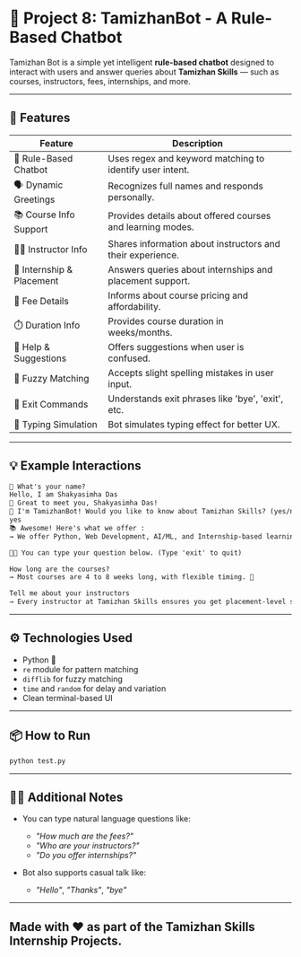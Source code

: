 # 🧠 Project 8: TamizhanBot - A Rule-Based Chatbot

Tamizhan Bot is a simple yet intelligent **rule-based chatbot** designed to interact with users and answer queries about **Tamizhan Skills** — such as courses, instructors, fees, internships, and more.

---

## 🚀 Features

| Feature                        | Description                                                                 |
|-------------------------------|-----------------------------------------------------------------------------|
| 🤖 Rule-Based Chatbot         | Uses regex and keyword matching to identify user intent.                    |
| 🗣️ Dynamic Greetings           | Recognizes full names and responds personally.                              |
| 📚 Course Info Support        | Provides details about offered courses and learning modes.                 |
| 👨‍🏫 Instructor Info           | Shares information about instructors and their experience.                 |
| 💼 Internship & Placement     | Answers queries about internships and placement support.                    |
| 💸 Fee Details                | Informs about course pricing and affordability.                             |
| ⏱️ Duration Info              | Provides course duration in weeks/months.                                   |
| 🧠 Help & Suggestions         | Offers suggestions when user is confused.                                  |
| 📝 Fuzzy Matching             | Accepts slight spelling mistakes in user input.                             |
| 👋 Exit Commands              | Understands exit phrases like 'bye', 'exit', etc.                           |
| 🤖 Typing Simulation          | Bot simulates typing effect for better UX.                                 |

---

## 💡 Example Interactions

```txt
👋 What's your name?
Hello, I am Shakyasimha Das
🧠 Great to meet you, Shakyasimha Das!
💬 I'm TamizhanBot! Would you like to know about Tamizhan Skills? (yes/no)
yes
📚 Awesome! Here's what we offer :
→ We offer Python, Web Development, AI/ML, and Internship-based learning programs.

👩‍💻 You can type your question below. (Type 'exit' to quit)

How long are the courses?
→ Most courses are 4 to 8 weeks long, with flexible timing. 📅

Tell me about your instructors
→ Every instructor at Tamizhan Skills ensures you get placement-level skills. 💪
```

---

## ⚙️ Technologies Used

- Python 🐍
- `re` module for pattern matching
- `difflib` for fuzzy matching
- `time` and `random` for delay and variation
- Clean terminal-based UI

---

## 📦 How to Run

```bash
python test.py
```

---

## 🙋‍♂️ Additional Notes

- You can type natural language questions like:
  - *"How much are the fees?"*
  - *"Who are your instructors?"*
  - *"Do you offer internships?"*

- Bot also supports casual talk like:
  - *"Hello"*, *"Thanks"*, *"bye"*

---

## Made with ❤️ as part of the Tamizhan Skills Internship Projects.
